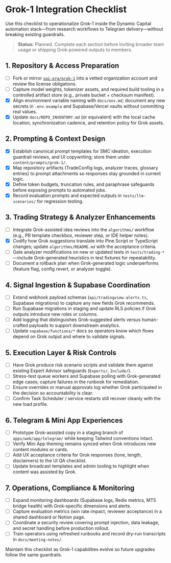 # Grok-1 Integration Checklist

Use this checklist to operationalize Grok-1 inside the Dynamic Capital
automation stack—from research workflows to Telegram delivery—without breaking
existing guardrails.

> **Status:** Planned. Complete each section before inviting broader team usage
> or shipping Grok-powered outputs to members.

## 1. Repository & Access Preparation

- [ ] Fork or mirror [`xai-org/grok-1`](https://github.com/xai-org/grok-1) into
a vetted organization account and review the license obligations.
- [ ] Capture model weights, tokenizer assets, and required build tooling in a
controlled artifact store (e.g., private bucket + checksum manifest).
- [x] Align environment variable naming with `docs/env.md`; document any new
secrets in `.env.example` and Supabase/Vercel vaults without committing real
values.
- [x] Update `docs/REPO_INVENTORY.md` (or equivalent) with the local cache
location, synchronization cadence, and retention policy for Grok assets.

## 2. Prompting & Context Design

- [x] Establish canonical prompt templates for SMC ideation, execution guardrail
reviews, and UI copywriting; store them under `content/prompts/grok-1/`.
- [x] Map repository artifacts (TradeConfig logs, analyzer traces, glossary
entries) to prompt attachments so responses stay grounded in current logic.
- [x] Define token budgets, truncation rules, and paraphrase safeguards before
exposing prompts to automated jobs.
- [x] Record evaluation prompts and expected outputs in `tests/llm-scenarios/`
for regression testing.

## 3. Trading Strategy & Analyzer Enhancements

- [ ] Integrate Grok-assisted idea reviews into the `algorithms/` workflow
(e.g., PR template checkbox, reviewer step, or IDE helper notes).
- [x] Codify how Grok suggestions translate into Pine Script or TypeScript
changes; update `algorithms/README.md` with the acceptance criteria.
- [ ] Gate analyzer modifications on new or updated tests in
`tests/trading-*`—include Grok-generated heuristics in test fixtures for
repeatability.
- [ ] Document a rollback plan when Grok-generated logic underperforms (feature
flag, config revert, or analyzer toggle).

## 4. Signal Ingestion & Supabase Coordination

- [ ] Extend webhook payload schemas (`api/tradingview-alerts.ts`, Supabase
migrations) to capture any new fields Grok recommends.
- [ ] Run Supabase migrations in staging and update RLS policies if Grok outputs
introduce new roles or columns.
- [ ] Add logging that distinguishes Grok-suggested alerts versus human-crafted
payloads to support downstream analytics.
- [ ] Update `supabase/functions/*` docs so operators know which flows depend on
Grok output and where to validate signals.

## 5. Execution Layer & Risk Controls

- [ ] Have Grok produce risk scenario scripts and validate them against existing
Expert Advisor safeguards (`Experts/`, `Include/`).
- [ ] Stress-test queue workers and Supabase polling with Grok-generated edge
cases; capture failures in the runbook for remediation.
- [ ] Ensure overrides or manual approvals log whether Grok participated in the
decision so accountability is clear.
- [ ] Confirm Task Scheduler / service restarts still recover cleanly with the
new load profile.

## 6. Telegram & Mini App Experiences

- [ ] Prototype Grok-assisted copy in a staging branch of
`apps/web/app/telegram/` while keeping Tailwind conventions intact.
- [ ] Verify Mini App theming remains synced when Grok introduces new content
modules or cards.
- [ ] Add UX acceptance criteria for Grok responses (tone, length, disclaimers)
to the UI QA checklist.
- [ ] Update broadcast templates and admin tooling to highlight when content was
assisted by Grok.

## 7. Operations, Compliance & Monitoring

- [ ] Expand monitoring dashboards (Supabase logs, Redis metrics, MT5 bridge
health) with Grok-specific dimensions and alerts.
- [ ] Capture evaluation metrics (win rate impact, reviewer acceptance) in a
shared dashboard or Notion page.
- [ ] Coordinate a security review covering prompt injection, data leakage, and
secret handling before production rollout.
- [ ] Train operators using refreshed runbooks and record dry-run transcripts in
`docs/meeting-notes/`.

Maintain this checklist as Grok-1 capabilities evolve so future upgrades follow
the same guardrails.
